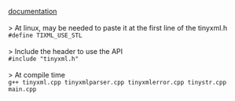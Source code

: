 [documentation](https://www.cs.cmu.edu/%7Epreethi/src/tinyxml/docs/hierarchy.html)\
\
\> At linux, may be needed to paste it at the first line of the tinyxml.h\
```#define TIXML_USE_STL```\
\
\> Include the header to use the API\
```#include "tinyxml.h"```\
\
\> At compile time\
```g++ tinyxml.cpp tinyxmlparser.cpp tinyxmlerror.cpp tinystr.cpp main.cpp```
